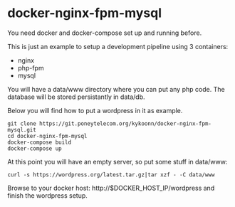# docker-nginx-fpm-mysql

You need docker and docker-compose set up and running before.

This is just an example to setup a development pipeline using 3 containers:
 - nginx
 - php-fpm
 - mysql

You will have a data/www directory where you can put any php code.
The database will be stored persistantly in data/db.

Below you will find how to put a wordpress in it as example.

    git clone https://git.poneytelecom.org/kykoonn/docker-nginx-fpm-mysql.git
    cd docker-nginx-fpm-mysql
    docker-compose build
    docker-compose up

At this point you will have an empty server, so put some stuff in data/www:

    curl -s https://wordpress.org/latest.tar.gz|tar xzf - -C data/www

Browse to your docker host: http://$DOCKER_HOST_IP/wordpress and finish the wordpress setup.
